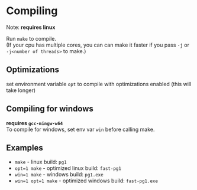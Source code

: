 # Compiling
Note: __requires linux__  

Run `make` to compile.  
(If your cpu has multiple cores, you can can make it faster if you pass `-j` or `-j<number of threads>` to make.)

## Optimizations
set environment variable `opt` to compile with optimizations enabled (this will take longer)

## Compiling for windows
__requires `gcc-mingw-w64`__  
To compile for windows, set env var `win` before calling make.

## Examples
- `make` - linux build: `pg1`
- `opt=1 make` - optimized linux build: `fast-pg1`
- `win=1 make` - windows build: `pg1.exe`
- `win=1 opt=1 make` - optimized windows build: `fast-pg1.exe`
